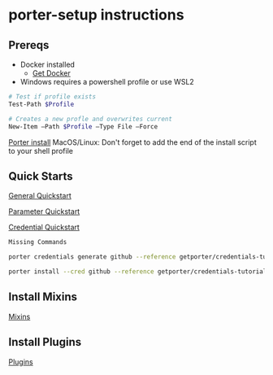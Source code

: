 # porter-setup instructions

## Prereqs
* Docker installed
    * [Get Docker](https://docs.docker.com/get-docker/)
* Windows requires a powershell profile or use WSL2

```sh
# Test if profile exists
Test-Path $Profile

# Creates a new profle and overwrites current
New-Item –Path $Profile –Type File –Force
```

[Porter install](https://porter.sh/install/)
MacOS/Linux: Don't forget to add the end of the install script to your shell profile

## Quick Starts

[General Quickstart](https://porter.sh/quickstart/)

[Parameter Quickstart](https://porter.sh/quickstart/parameters/)

[Credential Quickstart](https://porter.sh/quickstart/credentials/)

```sh
Missing Commands

porter credentials generate github --reference getporter/credentials-tutorial:v0.1.0

porter install --cred github --reference getporter/credentials-tutorial:v0.1.0
```


## Install Mixins

[Mixins](https://porter.sh/mixins/)

## Install Plugins

[Plugins](https://porter.sh/plugins/)
